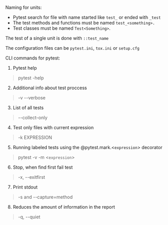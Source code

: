 Naming for units:

 - Pytest search for file with name started like `test_` or ended with `_test` 
 - The test methods and functions must be named `test_<something>.`
 - Test classes must be named `Test<Something>`.

The test of a single unit is done with `::test_name`

The configuration files can be `pytest.ini`, `tox.ini` or `setup.cfg`

CLI commands for pytest:
1. Pytest help
>  pytest -help
2. Additional info about test proccess
>    -v --verbose
3. List of all tests
> --collect-only
4. Test only files with current expression
>  -k EXPRESSION
5. Running labeled tests using the @pytest.mark.<`expression`> decorator
> pytest -v -m <`expression`>
6. Stop, when find first fail test
>  -x, --exitfirst
7. Print stdout 
>  -s and --capture=method
8. Reduces the amount of information in the report
>  -q, --quiet